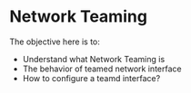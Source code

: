 # Network Teaming

The objective here is to:
*  Understand what Network Teaming is
*  The behavior of teamed network interface
*  How to configure a teamd interface?
